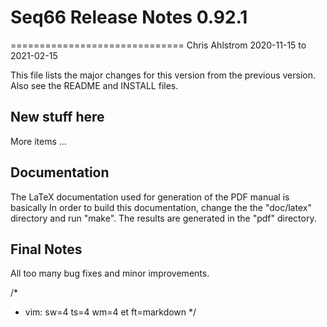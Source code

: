 # Seq66 Release Notes 0.92.1
==============================
Chris Ahlstrom
2020-11-15 to 2021-02-15

This file lists the major changes for this version from the previous version.
Also see the README and INSTALL files.

## New stuff here

More items ...

## Documentation

The LaTeX documentation used for generation of the PDF manual is basically
In order to build this documentation, change the the "doc/latex" directory and
run "make".  The results are generated in the "pdf" directory.

## Final Notes

All too many bug fixes and minor improvements.

/*
 * vim: sw=4 ts=4 wm=4 et ft=markdown
 */
